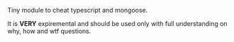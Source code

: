 Tiny module to cheat typescript and mongoose. 

It is **VERY** expiremental and should be used only with full understanding on why, how and wtf questions.

